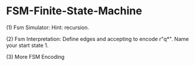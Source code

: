 # FSM-Finite-State-Machine

(1) Fsm Simulator:  Hint: recursion.

(2) Fsm Interpretation:  Define edges and accepting to encode r"q*". Name your start state 1.

(3) More FSM Encoding
